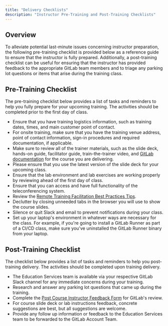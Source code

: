 ```yaml
---
title: "Delivery Checklists"
description: "Instructor Pre-Training and Post-Training Checklists"
---
```


## Overview

To alleviate potential last-minute issues concerning instructor preparation, the following pre-training checklist is provided below as a reference guide to ensure that the instructor is fully prepared.  Additionally, a post-training checklist can be useful for ensuring that the instructor has provided feedback to the appropriate GitLab team members and to triage any parking lot questions or items that arise during the training class.

## Pre-Training Checklist

The pre-training checklist below provides a list of tasks and reminders to help you fully prepare for your upcoming training.  The activities should be completed prior to the first day of class.

- Ensure that you have training logistics information, such as training dates, times, and main customer point of contact.
- For onsite training, make sure that you have the training venue address, point of contact information, sign-in procedures and required documentation, if applicable.
- Make sure to review all of the trainer materials, such as the slide deck, hands-on guide, facilitator guide, train-the-trainer video, and [GitLab documentation](https://docs.gitlab.com/ee/index.html) for the course you are delivering.
- Please ensure that you use the latest version of the slide deck for your upcoming class.
- Ensure that the lab environment and lab exercises are working properly by reviewing ahead of the first day of class.
- Ensure that you can access and have full functionality of the teleconferencing system.
- Review the [Remote Training Facilitation Best Practices Tips](/handbook/customer-success/professional-services-engineering/remote-training-tips/).
- Declutter by closing unneeded tabs in the browser you will use to show the course slides.
- Silence or quit Slack and email to prevent notifications during your class.
- Set up your laptop's environment in whatever ways are necessary for the class. For example, if you're going to install a GitLab Runner as part of a CI/CD class, make sure you've uninstalled the GitLab Runner binary from your laptop.

## Post-Training Checklist

The checklist below provides a list of tasks and reminders to help you post-training delivery.  The activities should be completed upon training delivery.

- The Education Services team is available via your respective GitLab Slack channel for any immediate concerns during your training.
- Research and answer any parking lot questions that came up during the training.
- Complete the [Post Course Instructor Feedback Form](https://gitlab.com/gitlab-com/customer-success/professional-services-group/ps-leadership-team/ps-operations/-/wikis/GitLab-Post-Course-Instructor-Feedback) for GitLab's review.
- For course slide deck or lab instructions feedback, concrete suggestions are best, but all suggestions are welcome.
- Provide any follow up information or feedback to the Education Services team to be forwarded to the GitLab Account Team.
